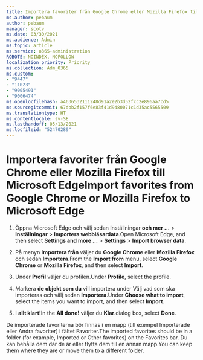 ```yaml
---
title: Importera favoriter från Google Chrome eller Mozilla Firefox till Microsoft Edge
ms.author: pebaum
author: pebaum
manager: scotv
ms.date: 03/30/2021
ms.audience: Admin
ms.topic: article
ms.service: o365-administration
ROBOTS: NOINDEX, NOFOLLOW
localization_priority: Priority
ms.collection: Adm_O365
ms.custom:
- "9447"
- "11023"
- "9005491"
- "9006474"
ms.openlocfilehash: a4636532111248d91a2e2b3d52fcc2e896aa7cd5
ms.sourcegitcommit: 67dbb2f157f6e83f41d9480071c1d35ac5565509
ms.translationtype: HT
ms.contentlocale: sv-SE
ms.lasthandoff: 05/13/2021
ms.locfileid: "52470289"
---
```

# <a name="import-favorites-from-google-chrome-or-mozilla-firefox-to-microsoft-edge"></a><span data-ttu-id="75d56-102">Importera favoriter från Google Chrome eller Mozilla Firefox till Microsoft Edge</span><span class="sxs-lookup"><span data-stu-id="75d56-102">Import favorites from Google Chrome or Mozilla Firefox to Microsoft Edge</span></span>

1. <span data-ttu-id="75d56-103">Öppna Microsoft Edge och välj sedan Inställningar **och mer ...**  >  **Inställningar**  >  **Importera webbläsardata**.</span><span class="sxs-lookup"><span data-stu-id="75d56-103">Open Microsoft Edge, and then select **Settings and more ...** > **Settings** > **Import browser data**.</span></span>

1. <span data-ttu-id="75d56-104">På menyn **Importera från** väljer du **Google Chrome** eller **Mozilla Firefox** och sedan **Importera**.</span><span class="sxs-lookup"><span data-stu-id="75d56-104">From the **Import from** menu, select **Google Chrome** or **Mozilla Firefox**, and then select **Import**.</span></span>

1. <span data-ttu-id="75d56-105">Under **Profil** väljer du profilen.</span><span class="sxs-lookup"><span data-stu-id="75d56-105">Under **Profile**, select the profile.</span></span>

1. <span data-ttu-id="75d56-106">Markera **de objekt som du** vill importera under Välj vad som ska importeras och välj sedan **Importera**.</span><span class="sxs-lookup"><span data-stu-id="75d56-106">Under **Choose what to import**, select the items you want to import, and then select **Import**.</span></span>

1. <span data-ttu-id="75d56-107">I **allt klart!**</span><span class="sxs-lookup"><span data-stu-id="75d56-107">In the **All done!**</span></span> <span data-ttu-id="75d56-108">väljer du **Klar**.</span><span class="sxs-lookup"><span data-stu-id="75d56-108">dialog box, select **Done**.</span></span>

<span data-ttu-id="75d56-109">De importerade favoriterna bör finnas i en mapp (till exempel Importerade eller Andra favoriter) i fältet Favoriter.</span><span class="sxs-lookup"><span data-stu-id="75d56-109">The imported favorites should be in a folder (for example, Imported or Other favorites) on the Favorites bar.</span></span> <span data-ttu-id="75d56-110">Du kan behålla dem där de är eller flytta dem till en annan mapp.</span><span class="sxs-lookup"><span data-stu-id="75d56-110">You can keep them where they are or move them to a different folder.</span></span>
